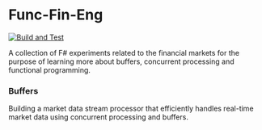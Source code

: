 # Func-Fin-Eng

[![Build and Test](https://github.com/bthreader/Func-Fin-Eng/actions/workflows/main.yml/badge.svg)](https://github.com/bthreader/Func-Fin-Eng/actions/workflows/main.yml)

A collection of F# experiments related to the financial markets for the purpose of learning more about buffers, concurrent processing and functional programming.

### Buffers

Building a market data stream processor that efficiently handles real-time market data using concurrent processing and buffers.
